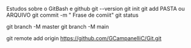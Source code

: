 Estudos sobre o GitBash e github
git --version
git init
git add PASTA ou ARQUIVO
git commit -m " Frase de comiit"
git status

git branch -M master 
git branch -M main

git remote add origin https://github.com/GCampanelliC/Git.git